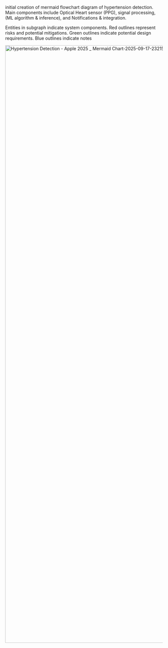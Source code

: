 initial creation of mermaid flowchart diagram of hypertension detection. 
Main components include Optical Heart sensor (PPG), signal processing, (ML algorithm & inference), and Notifications & integration. 

Entities in subgraph indicate system components. Red outlines represent risks and potential mitigations. Green outlines indicate potential design requirements. Blue outlines indicate notes

<img width="3840" height="1908" alt="Hypertension Detection - Apple 2025 _ Mermaid Chart-2025-09-17-232152" src="https://github.com/user-attachments/assets/f761f58e-aa09-4b4a-b0bc-4b8543b55ff7" />
